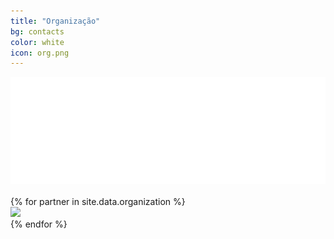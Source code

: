 ```yaml
---
title: "Organização"
bg: contacts
color: white
icon: org.png
---
```


<div class="col m8 partner full-width valign">
  <a href="{{ partner.site }}" target="blank"><img src="img/org/cesium.png"/></a>
</div>

<br>

<div class="row">
{% for partner in site.data.organization %}
  <div class="col m4 partner {% if full-width %}full-width{% endif %} valign">
    <a href="{{ partner.site }}" target="blank"><img src="img/org/{{ partner.logo-image }}"/></a>
  </div>
{% endfor %}
</div>
